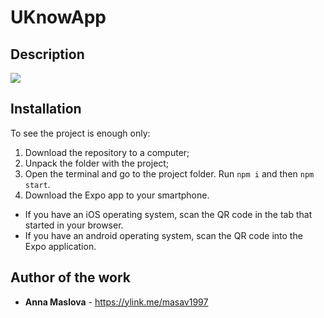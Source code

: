 # UKnowApp

## Description

![](animation.gif)

## Installation

To see the project is enough only:
1. Download the repository to a computer;
2. Unpack the folder with the project;
3. Open the terminal and go to the project folder. Run ```npm i``` and then ```npm start```.
4. Download the Expo app to your smartphone.
  * If you have an iOS operating system, scan the QR code in the tab that started in your browser.
  * If you have an android operating system, scan the QR code into the Expo application.

## Author of the work

* **Anna Maslova**  - <https://ylink.me/masav1997>
